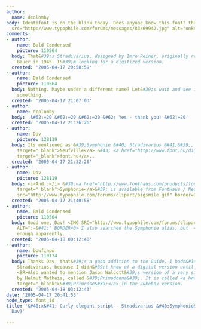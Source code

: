 ```yaml
---
author:
  name: dcolomby
body: Identifont is on the blink today. Does anyone know this font? thank you!<img
  src="http://www.typophile.com/forums/messages/83/69942.jpg" alt="unknown script">
comments:
- author:
    name: Bald Condensed
    picture: 110564
  body: That&#39;s Stradivarius, designed by Imre Reiner, originally released  <BR>through
    Bauer in 1945. I&#39;m looking for a digitized version.
  created: '2005-04-17 20:58:59'
- author:
    name: Bald Condensed
    picture: 110564
  body: Nothing. Maybe under a different name? Let&#39;s wait and see if Mike  <BR>knows
    something.
  created: '2005-04-17 21:07:03'
- author:
    name: dcolomby
  body: '&#62;=20 &#62;=20 &#62;=20 &#62; Yes - thank you! &#62;=20'
  created: '2005-04-17 21:26:26'
- author:
    name: Dav
    picture: 128119
  body: Its mentioned as &#39;Symphonie &#40; Stradivarius &#41;&#39;, at <a href="http://www.neufville.com/FontData/FONTS_AZ.htm"
    target="_blank">Neufville</a> &#43; <a href="http://www.font.hu/digitart/0103/010304.html"
    target="_blank">font.hu</a>..
  created: '2005-04-17 21:32:26'
- author:
    name: Dav
    picture: 128119
  body: <i>And.:</i> &#39;<a href="http://www.fonthaus.com/products/fonts/view.cfm?sku=NF1100"
    target="_blank">Symphonie</a>&#39; is available from FontHaus / Neufville.. <img
    src="http://www.typophile.com/forums/clipart/bigsmile.gif" border=0>
  created: '2005-04-17 21:40:58'
- author:
    name: Bald Condensed
    picture: 110564
  body: Good one, Dav! <IMG SRC="http://www.typophile.com/forums/clipart/happy.gif"
    ALT=":-&#41;" BORDER=0> I also searched the Symphonie alias, but  <BR>not well
    enough apparently.
  created: '2005-04-18 00:12:40'
- author:
    name: bowfinpw
    picture: 110174
  body: Thanks Dav, that&#39;s a good addition to the Guide. I hadn&#39;t included
    Stradivarius, because I didn&#39;t know of a digital version until now.  <BR>
    <BR>Also wanted to mention Jason Walcott&#39;s version of a very similar typeface
    by Helmut Matheis, called &#39;Primadonna&#39;. It is called <a href="http://www.veer.com/products/typedetail.aspx?image=JBT0000037"
    target="_blank">&#39;Primrose&#39;</a> in the Jukebox version.
  created: '2005-04-18 03:12:43'
date: '2005-04-17 20:41:53'
node_type: font_id
title: '&#40;x&#41; Curly elegant script - Stradivarius &#40;Symphonie&#41; {Yves,
  Dav}'

---
```

